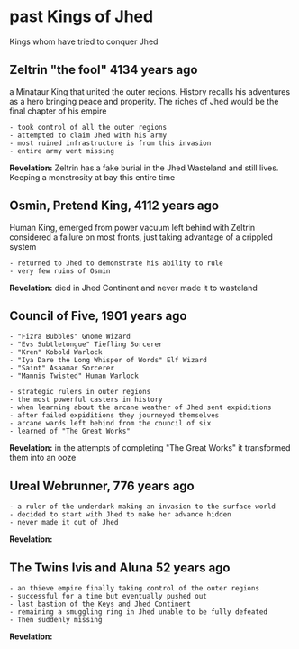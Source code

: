 # past Kings of Jhed

Kings whom have tried to conquer Jhed

## Zeltrin "the fool" 4134 years ago

 a Minataur King that united the outer regions. History recalls his adventures as a hero bringing peace and properity. The riches of Jhed would be the final chapter of his empire

    - took control of all the outer regions
    - attempted to claim Jhed with his army
    - most ruined infrastructure is from this invasion
    - entire army went missing
    
 **Revelation:** Zeltrin has a fake burial in the Jhed Wasteland and still lives. Keeping a monstrosity at bay this entire time

## Osmin, Pretend King, 4112 years ago

Human King, emerged from power vacuum left behind with Zeltrin considered a failure on most fronts, just taking advantage of a crippled system

    - returned to Jhed to demonstrate his ability to rule 
    - very few ruins of Osmin
    
**Revelation:** died in Jhed Continent and never made it to wasteland

## Council of Five, 1901 years ago

    - "Fizra Bubbles" Gnome Wizard
    - "Evs Subtletongue" Tiefling Sorcerer
    - "Kren" Kobold Warlock
    - "Iya Dare the Long Whisper of Words" Elf Wizard
    - "Saint" Asaamar Sorcerer
    - "Mannis Twisted" Human Warlock
    
    - strategic rulers in outer regions
    - the most powerful casters in history
    - when learning about the arcane weather of Jhed sent expiditions
    - after failed expiditions they journeyed themselves
    - arcane wards left behind from the council of six
    - learned of "The Great Works"
   
    
 **Revelation:** in the attempts of completing "The Great Works" it transformed them into an ooze

## Ureal Webrunner, 776 years ago

    - a ruler of the underdark making an invasion to the surface world
    - decided to start with Jhed to make her advance hidden
    - never made it out of Jhed
    
**Revelation:**

## The Twins Ivis and Aluna 52 years ago

    - an thieve empire finally taking control of the outer regions
    - successful for a time but eventually pushed out
    - last bastion of the Keys and Jhed Continent
    - remaining a smuggling ring in Jhed unable to be fully defeated
    - Then suddenly missing
    
    
**Revelation:**